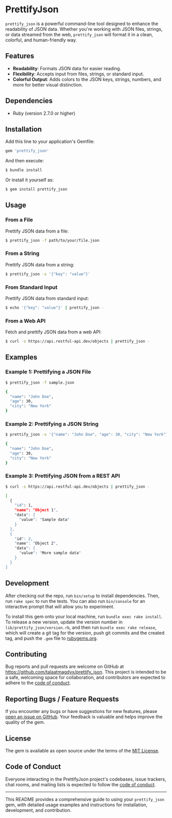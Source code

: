 # PrettifyJson

`prettify_json` is a powerful command-line tool designed to enhance the readability of JSON data. Whether you're working with JSON files, strings, or data streamed from the web, `prettify_json` will format it in a clean, colorful, and human-friendly way.

## Features

- **Readability**: Formats JSON data for easier reading.
- **Flexibility**: Accepts input from files, strings, or standard input.
- **Colorful Output**: Adds colors to the JSON keys, strings, numbers, and more for better visual distinction.

## Dependencies

- Ruby (version 2.7.0 or higher)

## Installation

Add this line to your application's Gemfile:

```ruby
gem 'prettify_json'
```

And then execute:

```sh
$ bundle install
```

Or install it yourself as:

```sh
$ gem install prettify_json
```

## Usage

### From a File

Prettify JSON data from a file:

```sh
$ prettify_json -f path/to/your/file.json
```

### From a String

Prettify JSON data from a string:

```sh
$ prettify_json -s '{"key": "value"}'
```

### From Standard Input

Prettify JSON data from standard input:

```sh
$ echo '{"key": "value"}' | prettify_json -
```

### From a Web API

Fetch and prettify JSON data from a web API:

```sh
$ curl -s https://api.restful-api.dev/objects | prettify_json -
```

## Examples

### Example 1: Prettifying a JSON File

```sh
$ prettify_json -f sample.json

{
  "name": "John Doe",
  "age": 30,
  "city": "New York"
}
```

### Example 2: Prettifying a JSON String

```sh
$ prettify_json -s '{"name": "John Doe", "age": 30, "city": "New York"}'

{
  "name": "John Doe",
  "age": 30,
  "city": "New York"
}
```

### Example 3: Prettifying JSON from a REST API

```sh
$ curl -s https://api.restful-api.dev/objects | prettify_json -

[
  {
    "id": 1,
    "name": "Object 1",
    "data": {
      "value": "Sample data"
    }
  },
  {
    "id": 2,
    "name": "Object 2",
    "data": {
      "value": "More sample data"
    }
  }
]
```

## Development

After checking out the repo, run `bin/setup` to install dependencies. Then, run `rake spec` to run the tests. You can also run `bin/console` for an interactive prompt that will allow you to experiment.

To install this gem onto your local machine, run `bundle exec rake install`. To release a new version, update the version number in `lib/prettify_json/version.rb`, and then run `bundle exec rake release`, which will create a git tag for the version, push git commits and the created tag, and push the `.gem` file to [rubygems.org](https://rubygems.org).

## Contributing

Bug reports and pull requests are welcome on GitHub at https://github.com/talaatmagdyx/prettify_json. This project is intended to be a safe, welcoming space for collaboration, and contributors are expected to adhere to the [code of conduct](https://github.com/talaatmagdyx/prettify_json/blob/master/CODE_OF_CONDUCT.md).

## Reporting Bugs / Feature Requests

If you encounter any bugs or have suggestions for new features, please [open an issue on GitHub](https://github.com/talaatmagdyx/prettify_json/issues). Your feedback is valuable and helps improve the quality of the gem.

## License

The gem is available as open source under the terms of the [MIT License](https://opensource.org/licenses/MIT).

## Code of Conduct

Everyone interacting in the PrettifyJson project's codebases, issue trackers, chat rooms, and mailing lists is expected to follow the [code of conduct](https://github.com/talaatmagdyx/prettify_json/blob/master/CODE_OF_CONDUCT.md).

---

This README provides a comprehensive guide to using your `prettify_json` gem, with detailed usage examples and instructions for installation, development, and contribution.